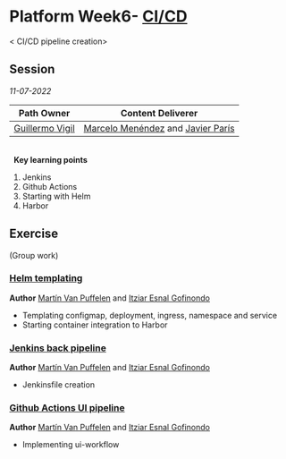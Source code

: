 # Platform Week6- [CI/CD](https://github.com/empathyco/academy-platform-training-budget/blob/main/docs/ci-cd.md)
< CI/CD pipeline creation>

## Session

*11-07-2022*

<!-- (Do not change the line below!!!) -->
| **Path Owner** | **Content Deliverer** | 
| --- | --- | 
| [Guillermo Vigil](https://github.com/guillermotti) | [Marcelo Menéndez](https://github.com/marcemv90) and [Javier París](https://github.com/JParisR) | \ 

\
&nbsp; <!-- (Do not change this and above line PLEASE!!!) -->
**Key learning points** <!-- (Do not change this line!!!) -->
1. Jenkins
2. Github Actions
3. Starting with Helm
4. Harbor


## Exercise
(Group work) <!-- Comment wheter if it is autonomous or group work -->
<Statement>

  
### [ Helm templating](https://github.com/empathyco/academy-platform-training-budget/tree/main/helm)
**Author** [Martín Van Puffelen](https://github.com/martinvplopez) and [Itziar Esnal Gofinondo](https://github.com/ItziEG)
- Templating configmap, deployment, ingress, namespace and  service
- Starting container integration to Harbor

### [Jenkins back pipeline](https://github.com/empathyco/academy-platform-training-budget/blob/main/Jenkinsfile)
**Author** [Martín Van Puffelen](https://github.com/martinvplopez) and [Itziar Esnal Gofinondo](https://github.com/ItziEG)
- Jenkinsfile creation


### [Github Actions UI pipeline](https://github.com/empathyco/academy-platform-training-budget/tree/main/.github/workflows)
**Author** [Martín Van Puffelen](https://github.com/martinvplopez) and [Itziar Esnal Gofinondo](https://github.com/ItziEG)
- Implementing ui-workflow

  


  
